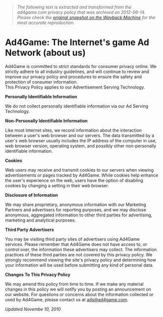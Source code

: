 > *The following text is extracted and transformed from the ad4game.com privacy policy that was archived on 2012-06-14. Please check the [original snapshot on the Wayback Machine](https://web.archive.org/web/20120614014741id_/http%3A//www.ad4game.com/privacy_policy.php) for the most accurate reproduction.*

# Ad4Game: The Internet's game Ad Network (about us)

  
Ad4Game is committed to strict standards for consumer privacy online. We strictly adhere to all industry guidelines, and will continue to review and improve our privacy policy and procedures to ensure the safety and protection of consumer information.  
This Privacy Policy applies to our Advertisement Serving Technology.

  
**Personally Identifiable Information**

  
We do not collect personally identifiable information via our Ad Serving Technology.

  
**Non-Personally Identifiable Information**

  
Like most Internet sites, we record information about the interaction between a user's web browser and our servers. The data transmitted by a user's web browser usually includes the IP address of the computer in use, web browser version, operating system, and possibly other non-personally identifiable information. 

  
**Cookies**

  
Web users may receive and transmit cookies to our servers when viewing advertisements or pages tracked by Ad4Game. While cookies help enhance the user's experience on the web, users have the option of disabling cookies by changing a setting in their web browser.

  
**Disclosure of Information**

  
We may share proprietary, anonymous information with our Marketing Partners and advertisers for reporting purposes, and we may disclose anonymous, aggregated information to other third parties for advertising, marketing and analytical purposes. 

  
**Third Party Advertisers**  


  
You may be visiting third party sites of advertisers using Ad4Game services. Please remember that Ad4Game does not have access to, or control over, the information these advertisers may collect. The information practices of these third parties are not covered by this privacy policy. We strongly recommend viewing the site's privacy policy and determining how your information will be used before submitting any kind of personal data. 

  
**Changes To This Privacy Policy**

We may amend this policy from time to time. If we make any material changes in this policy we will notify you by posting an announcement on our website. For questions or concerns about the information collected or used by Ad4Game, please contact us at ads@ad4game.com.

_Updated Novembe 10, 2010_

  


